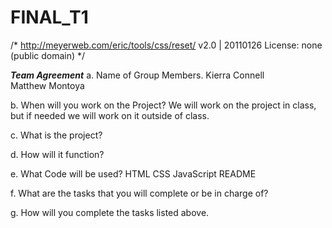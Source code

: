 # FINAL_T1

/* http://meyerweb.com/eric/tools/css/reset/ 
   v2.0 | 20110126
   License: none (public domain)
*/

***Team Agreement***
a. Name of Group Members.
     Kierra Connell   
     Matthew Montoya

b. When will you work on the Project?
     We will work on the project in class, but if needed we will work on it outside of class.

c. What is the project?


d. How will it function? 


e. What Code will be used?
     HTML
     CSS
     JavaScript
     README


f. What are the tasks that you will complete or be in charge of?


g. How will you complete the tasks listed above. 

